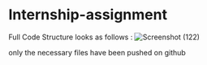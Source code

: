 # Internship-assignment

Full Code Structure looks as follows : 
![Screenshot (122)](https://github.com/Shrey-Raj/Internship-assignment/assets/119098647/1a59224f-fb19-4a3c-b821-36d493a34e07)


only the necessary files have been pushed on github
